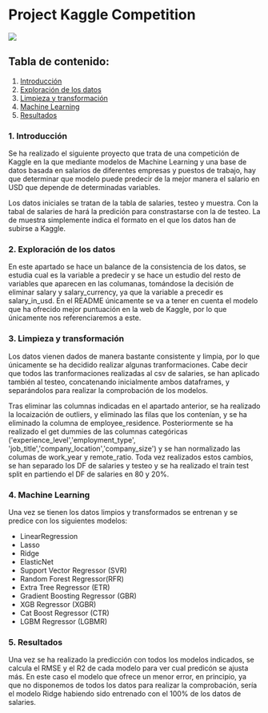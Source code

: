 # Project Kaggle Competition

<img src="https://github.com/AnaChaparro/Project-Kaggle-Competition/blob/main/img/bank-number-usa-bills-dollar.jpg?raw=true"> 

## Tabla de contenido:
1. [Introducción](#introducción)
2. [Exploración de los datos](#exploración-de-los-datos)
3. [Limpieza y transformación](#limpieza-y-transformación)
4. [Machine Learning](#machine-learning)
5. [Resultados](#resultados)


### 1. Introducción

Se ha realizado el siguiente proyecto que trata de una competición de Kaggle en la que mediante modelos de Machine Learning y una base de datos basada en salarios de diferentes empresas y puestos de trabajo, hay que determinar que modelo puede predecir de la mejor manera el salario en USD que depende de determinadas variables.

Los datos iniciales se tratan de la tabla de salaries, testeo y muestra. Con la tabal de salaries de hará la predición para constrastarse con la de testeo. La de muestra simplemente indica el formato en el que los datos han de subirse a Kaggle.

### 2. Exploración de los datos

En este apartado se hace un balance de la consistencia de los datos, se estudia cual es la variable a predecir y se hace un estudio del resto de variables que aparecen en las columanas, tomándose la decisión de eliminar salary y salary_currency, ya que la variable a precedir es salary_in_usd. En el README únicamente se va a tener en cuenta el modelo que ha ofrecido mejor puntuación en la web de Kaggle, por lo que únicamente nos referenciaremos a este.

### 3. Limpieza y transformación

Los datos vienen dados de manera bastante consistente y limpia, por lo que únicamente se ha decidido realizar algunas tranformaciones. Cabe decir que todos las tranformaciones realizadas al csv de salaries, se han aplicado también al testeo, concatenando inicialmente ambos dataframes, y separándolos para realizar la comprobación de los modelos.

Tras eliminar las columnas indicadas en el apartado anterior, se ha realizado la locaización de outliers, y eliminado las filas que los contenían, y se ha eliminado la columna de employee_residence. Posteriormente se ha realizado el get dummies de las columnas categóricas ('experience_level','employment_type', 'job_title','company_location','company_size') y se han normalizado las columas de work_year y remote_ratio.
Toda vez realizados estos cambios, se han separado los DF de salaries y testeo y se ha realizado el train test split en partiendo el DF de salaries en 80 y 20%.

### 4. Machine Learning

Una vez se tienen los datos limpios y transformados se entrenan y se predice con los siguientes modelos:

- LinearRegression
- Lasso       
- Ridge        
- ElasticNet
- Support Vector Regressor (SVR)
- Random Forest Regressor(RFR)
- Extra Tree Regressor (ETR)
- Gradient Boosting Regressor (GBR)
- XGB Regressor (XGBR)
- Cat Boost Regressor (CTR)
- LGBM Regressor (LGBMR)

### 5. Resultados

Una vez se ha realizado la predicción con todos los modelos indicados, se calcula el RMSE y el R2 de cada modelo para ver cual predicón se ajusta más.
En este caso el modelo que ofrece un menor error, en principio, ya que no disponemos de todos los datos para realizar la comprobación, sería el modelo Ridge habiendo sido entrenado con el 100% de los datos de salaries. 




